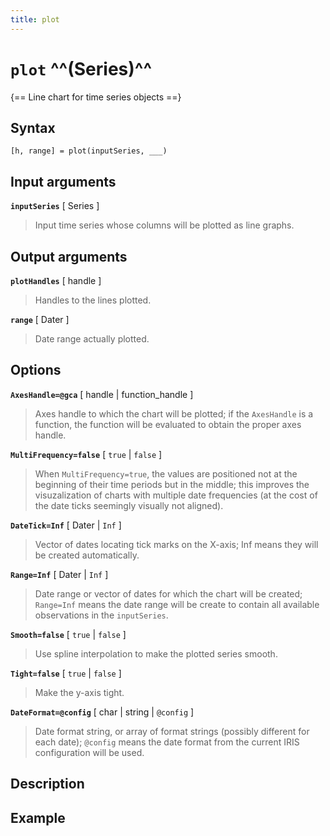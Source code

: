 ```yaml
---
title: plot
---
```


# `plot` ^^(Series)^^

{== Line chart for time series objects ==}


## Syntax 

    [h, range] = plot(inputSeries, ___)


## Input arguments

__`inputSeries`__ [ Series ] 
> 
> Input time series whose columns will be plotted as line graphs.
> 

## Output arguments

__`plotHandles`__ [ handle ] 
> 
> Handles to the lines plotted.
> 

__`range`__ [ Dater ] 
> 
> Date range actually plotted.
> 

## Options

__`AxesHandle=@gca`__ [ handle | function_handle ]
> 
> Axes handle to which the chart will be plotted; if the `AxesHandle` is a
> function, the function will be evaluated to obtain the proper axes
> handle.
> 

__`MultiFrequency=false`__ [ `true` | `false` ]
> 
> When `MultiFrequency=true`, the values are positioned not at the
> beginning of their time periods but in the middle; this improves the
> visuzalization of charts with multiple date frequencies (at the cost of
> the date ticks seemingly visually not aligned).
> 

__`DateTick=Inf`__ [ Dater | `Inf` ] 
> 
> Vector of dates locating tick marks on the X-axis; Inf means they will be
> created automatically.
> 

__`Range=Inf`__ [ Dater | `Inf` ]
> 
> Date range or vector of dates for which the chart will be created;
> `Range=Inf` means the date range will be create to contain all available
> observations in the `inputSeries`.
> 

__`Smooth=false`__ [ `true` | `false` ]
> 
> Use spline interpolation to make the plotted series smooth.
> 

__`Tight=false`__ [ `true` | `false` ] 
> 
> Make the y-axis tight.
> 

__`DateFormat=@config`__ [ char |  string | `@config` ] 
> 
> Date format string, or array of format strings (possibly different for
> each date); `@config` means the date format from the current IRIS
> configuration will be used.
> 

## Description


## Example 

```matlab
```

